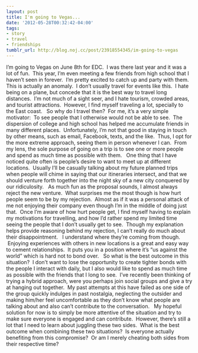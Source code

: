 ```yaml
---
layout: post
title: I'm going to Vegas...
date: '2012-05-28T00:32:42-04:00'
tags:
- story
- travel
- friendships
tumblr_url: http://blog.noj.cc/post/23918554345/im-going-to-vegas
---
```

I’m going to Vegas on June 8th for EDC.  I was there last year and it was a lot of fun.  This year, I’m even meeting a few friends from high school that I haven’t seen in forever.  I’m pretty excited to catch up and party with them.
This is actually an anomaly.  I don’t usually travel for events like this.  I hate being on a plane, but concede that it is the best way to travel long distances.  I’m not much of a sight seer, and I hate tourism, crowded areas, and tourist attractions.  However, I find myself traveling a lot, specially to the East coast.  
So why do I travel then?  For me, it’s a very simple motivator:  To see people that I otherwise would not be able to see.  The dispersion of college and high school has helped me accumulate friends in many different places.  Unfortunately, I’m not that good in staying in touch by other means, such as email, Facebook, texts, and the like.  Thus, I opt for the more extreme approach, seeing them in person whenever I can.  From my lens, the sole purpose of going on a trip is to see one or more people and spend as much time as possible with them.  
One thing that I have noticed quite often is people’s desire to want to meet up at different locations.  Usually I’ll be casually talking about my future planned trips when people will chime in saying that our itineraries intersect, and that we should venture forth together into the night sky of a new city conquered by our ridiculosity.  
As much fun as the proposal sounds, I almost always reject the new venture.  What surprises me the most though is how hurt people seem to be by my rejection.  Almost as if it was a personal attack of me not enjoying their company even though I’m in the middle of doing just that.  Once I’m aware of how hurt people get, I find myself having to explain my motivations for travelling, and how I’d rather spend my limited time seeing the people that I don’t usually get to see.  Though my explanation helps provide reasoning behind my rejection, I can’t really do much about their disappointment.  
I understand where they’re coming from though.  Enjoying experiences with others in new locations is a great and easy way to cement relationships.  It puts you in a position where it’s “us against the world” which is hard not to bond over.  
So what is the best outcome in this situation?  I don’t want to lose the opportunity to create tighter bonds with the people I interact with daily, but I also would like to spend as much time as possible with the friends that I long to see. 
I’ve recently been thinking of trying a hybrid approach, were you perhaps join social groups and give a try at hanging out together.  My past attempts at this have failed as one side of the group quickly indulges in past nostalgia, neglecting the outsider and making him/her feel uncomfortable as they don’t know what people are talking about and also can’t contribute to the conversation.  
My hopeful solution for now is to simply be more attentive of the situation and try to make sure everyone is engaged and can contribute.  However, there’s still a lot that I need to learn about juggling these two sides.  What is the best outcome when combining these two situations?  Is everyone actually benefiting from this compromise?  Or am I merely cheating both sides from their respective time?
